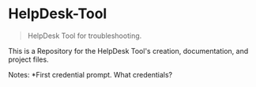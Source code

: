 # HelpDesk-Tool
>HelpDesk Tool for troubleshooting.

This is a Repository for the HelpDesk Tool's creation, documentation, and project files.

Notes:
*First credential prompt. What credentials?
